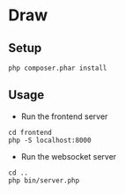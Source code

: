 # Draw

## Setup
```
php composer.phar install
```

## Usage
* Run the frontend server
```
cd frontend
php -S localhost:8000
```
* Run the websocket server
```
cd ..
php bin/server.php 
```
